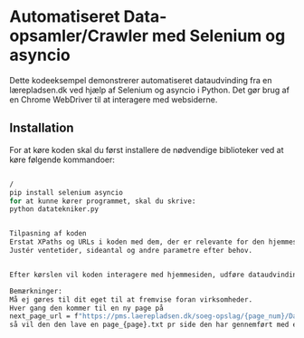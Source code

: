# Automatiseret Data-opsamler/Crawler med Selenium og asyncio

Dette kodeeksempel demonstrerer automatiseret dataudvinding fra en lærepladsen.dk ved hjælp af Selenium og asyncio i Python. Det gør brug af en Chrome WebDriver til at interagere med websiderne.

## Installation

For at køre koden skal du først installere de nødvendige biblioteker ved at køre følgende kommandoer:

```bash

/
pip install selenium asyncio
for at kunne kører programmet, skal du skrive:
python datatekniker.py


Tilpasning af koden
Erstat XPaths og URLs i koden med dem, der er relevante for den hjemmeside, du vil interagere med.
Justér ventetider, sideantal og andre parametre efter behov.


Efter kørslen vil koden interagere med hjemmesiden, udføre dataudvinding og gemme resultaterne i tekstfiler. Du kan finde virksomhedsnavne med e-mails i virksomheds.txt og individuelle e-mails for hver side i filer med formatet page_{side_num}_emails.txt, og til sidst vil der komme en virksomheds.txt.

Bemærkninger:
Må ej gøres til dit eget til at fremvise foran virksomheder.
Hver gang den kommer til en ny page på
next_page_url = f"https://pms.laerepladsen.dk/soeg-opslag/{page_num}/Data-%20og%20kommunikationsuddannelsen/Datatekniker%20med%20speciale%20i%20programmering?aftaleFilter=alle&medarbejdereFilter=alle&adresse=0a3f50bd-fbe3-32b8-e044-0003ba298018"
så vil den den lave en page_{page}.txt pr side den har gennemført med email,  det vil medfører ca 50 tekst filer vil forekomme på din computer så, en mappe vil anbefales at datatekniker.py vil blive gemt på.

